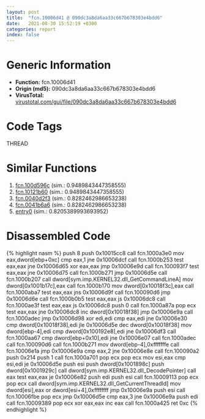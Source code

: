 ```yaml
---
layout: post
title:  "fcn.10006d41 @ 090dc3a8da6aa33c667b678303e4bdd6"
date:   2021-08-30 15:52:19 +0300
categories: report
index: false
---
```


# Generic Information
- **Function:** fcn.10006d41
- **Origin (md5):** 090dc3a8da6aa33c667b678303e4bdd6
- **VirusTotal:** [virustotal.com/gui/file/090dc3a8da6aa33c667b678303e4bdd6][virustotal_ref]

# Code Tags
<span class="tag" id="THREAD">THREAD</span>


# Similar Functions

1. [fcn.100d596c][similar_1_ref] (sim.: 0.9489843447358555)
2. [fcn.10121b60][similar_2_ref] (sim.: 0.9489843447358555)
3. [fcn.0040d2f3][similar_3_ref] (sim.: 0.8282462986653238)
4. [fcn.0041b6a6][similar_4_ref] (sim.: 0.8282462986653238)
5. [entry0][similar_5_ref] (sim.: 0.8205389993693952)


# Disassembled Code

{% highlight nasm %}
push 8
push 0x10015cc8
call fcn.1000a3e0
mov eax,dword[ebp+0xc]
cmp eax,1
jne 0x10006dcf
call fcn.1000b253
test eax,eax
jne 0x10006d65
xor eax,eax
jmp 0x10006e9d
call fcn.100093f7
test eax,eax
jne 0x10006d75
call fcn.1000b271
jmp 0x10006d5e
call fcn.1000b207
call dword[sym.imp.KERNEL32.dll_GetCommandLineA]
mov dword[0x1001b17c],eax
call fcn.1000b170
mov dword[0x10018f3c],eax
call fcn.1000aba7
test eax,eax
jns 0x10006d9f
call fcn.100090d6
jmp 0x10006d6e
call fcn.1000b0b5
test eax,eax
js 0x10006dc8
call fcn.1000ae3f
test eax,eax
js 0x10006dc8
push 0
call fcn.1000a87a
pop ecx
test eax,eax
jne 0x10006dc8
inc dword[0x10018f38]
jmp 0x10006e9a
call fcn.1000adec
jmp 0x10006d98
xor edi,edi
cmp eax,edi
jne 0x10006e30
cmp dword[0x10018f38],edi
jle 0x10006d5e
dec dword[0x10018f38]
mov dword[ebp-4],edi
cmp dword[0x100192e8],edi
jne 0x10006df3
call fcn.1000aa67
cmp dword[ebp+0x10],edi
jne 0x10006e07
call fcn.1000adec
call fcn.100090d6
call fcn.1000b271
mov dword[ebp-4],0xfffffffe
call fcn.10006e1a
jmp 0x10006e9a
cmp eax,2
jne 0x10006e8e
call fcn.100090a2
push 0x214
push 1
call fcn.1000a701
pop ecx
pop ecx
mov esi,eax
cmp esi,edi
je 0x10006d5e
push esi
push dword[0x1001898c]
push dword[0x1001929c]
call dword[sym.imp.KERNEL32.dll_DecodePointer]
call eax
test eax,eax
je 0x10006e82
push edi
push esi
call fcn.10009113
pop ecx
pop ecx
call dword[sym.imp.KERNEL32.dll_GetCurrentThreadId]
mov dword[esi],eax
or dword[esi+4],0xffffffff
jmp 0x10006e9a
push esi
call fcn.10006fbe
pop ecx
jmp 0x10006d5e
cmp eax,3
jne 0x10006e9a
push edi
call fcn.10009389
pop ecx
xor eax,eax
inc eax
call fcn.1000a425
ret 0xc
{% endhighlight %}


[similar_1_ref]: /report/fcn.100d596c@a0ac129ff3ea4c0dfa9529c259a9502c
[similar_2_ref]: /report/fcn.10121b60@e5d49e0823e602f2ee948ac39d32c1eb
[similar_3_ref]: /report/fcn.0040d2f3@59aef7c08025d70f84c85db2092fc99e
[similar_4_ref]: /report/fcn.0041b6a6@1123b7aa5760238fe93045e585b8234c
[similar_5_ref]: /report/entry0@44e1ffcf4e71f4505c09d520fd75f1e4
[virustotal_ref]: https://www.virustotal.com/gui/file/090dc3a8da6aa33c667b678303e4bdd6